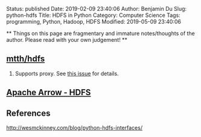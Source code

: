 Status: published
Date: 2019-02-09 23:40:06
Author: Benjamin Du
Slug: python-hdfs
Title: HDFS in Python
Category: Computer Science
Tags: programming, Python, Hadoop, HDFS
Modified: 2019-05-09 23:40:06

**
Things on this page are fragmentary and immature notes/thoughts of the author.
Please read with your own judgement!
**


## [mtth/hdfs](https://github.com/mtth/hdfs/)

1. Supports proxy.
    See [this issue](https://github.com/mtth/hdfs/issues/107) for details.

## [Apache Arrow - HDFS](https://arrow.apache.org/docs/python/filesystems.html#hdfs-api)

## References

http://wesmckinney.com/blog/python-hdfs-interfaces/
